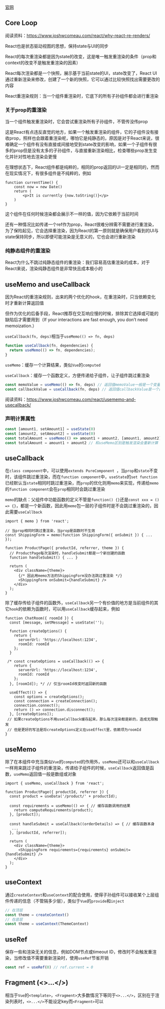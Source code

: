 [官网](https://beta.reactjs.org)

## Core Loop

阅读资料：https://www.joshwcomeau.com/react/why-react-re-renders/

React也是状态驱动视图的思想，保持state与UI的同步

React的每次重渲染都是因为state的改变，这是唯一触发重渲染的条件（prop和context的改变不是触发重渲染的因素）

React每次渲染都是一个快照，展示基于当前state的UI，state改变了，React UI通过重新渲染来修改，创建了一个新的快照，它可以通过比较快照找出需要更改的内容

React重渲染规则：当一个组件重渲染时，它底下的所有子孙组件都会进行重渲染

### 关于prop的重渲染

当一个组件触发重渲染时，它会尝试重渲染所有子孙组件，不管传没传prop

这是React有点违反直觉的地方，如果一个触发重渲染的组件，它的子组件没有接收prop，照样也会跟着重渲染呢，哪怕它是纯静态的，原因是对于React来说，很难确定一个组件有没有直接或间接地受到state改变的影响，如果一个子组件有很多的prop但是没有太多的子孙组件，与直接重新渲染相比，检查哪些prop发生变化并针对性地去渲染会更慢

在理想状态下，React组件都是纯粹的，相同的prop返回的UI一定是相同的，然而在现实情况下，有很多组件是不纯粹的，例如

```tsx
function currentTime() {
    const now = new Date()
    return (
    	<p>It is currently {now.toString()}</p>
    )
}
```

这个组件在任何时候渲染都会展示不一样的值，因为它依赖于当前时间

还有一种情况比如传递一个ref作为prop，React很难分辨需不需要进行重渲染，为了保险起见，它会选择重渲染，因为React的第一原则就是确保用户看到的UI与state保持同步，所以即便可能渲染是无意义的，它也会进行重新渲染

### 纯静态组件的重渲染

React为什么不跳过纯静态组件的重渲染：我们容易高估重渲染的成本，对于React来说，渲染纯静态组件是非常快且成本极小的

## useMemo and useCallback

因为React的重渲染规则，出来的两个优化的hook，在重渲染时，只当依赖变化时才重新计算返回值

但作为优化的后备手段，React推荐在交互响应慢的时候，排除其它选择或可能的缺陷后才需要用到（If your interactions are fast enough, you don’t need memoization.）

`useCallback(fn, deps)`相当于`useMemo(() => fn, deps)`

```ts
function useCallback(fn, dependencies) {
  return useMemo(() => fn, dependencies);
}
```

`useMemo`：缓存一个计算结果，类似`Vue`的`computed`

`useCallback`：缓存一个函数定义，方便传递给子组件，让子组件跳过重渲染

```ts
const memoValue = useMemo(() => fn, deps) // 返回值memoValue一般是一个变量
const callbackValue = useCallback(fn, deps) // 返回值callbackValue是一个函数
```

阅读资料：https://www.joshwcomeau.com/react/usememo-and-usecallback/

### 声明计算属性

```ts
const [amount1, setAmount1] = useState(0)
const [amount2, setAmount2] = useState(0)
const totalAmount = useMemo(() => amount1 + amount2, [amount1, amount2]) // 相当于vue的computed
const totalAmount = amount1 + amount2 // 和useMemo区别是触发渲染会重新计算
```

## useCallback

在`class component`中，可以使用`extends PureComponent `，当`prop`和`state`不变时，该组件跳过重渲染，而在`function component`中，`useState`的`set function`已经默认当`state`相同时跳过重渲染，而`prop`的优化则用`memo`来实现，传递给`memo`的`function component`会在`prop`相同时会跳过重渲染

`memo`的缺点：父组件中功能函数的定义不管是`function() {}`还是`const xxx = () => {}`，都是一个新函数，因此用`memo`包一层的子组件时是不会跳过重渲染的，因此需要`useCallback`

```tsx
import { memo } from 'react';

// 当prop相同时跳过重渲染，当prop是函数时不生效
const ShippingForm = memo(function ShippingForm({ onSubmit }) { ... });

function ProductPage({ productId, referrer, theme }) {
  // ProductPage每次渲染时，handleSubmit都是一个新创建的函数
  function handleSubmit() { ... }
  
  return (
    <div className={theme}>
      {/* 因此用memo方法的ShippingForm没办法跳过重渲染 */}
      <ShippingForm onSubmit={handleSubmit} />
    </div>
  );
}
```

除了缓存传给子组件的函数外，`useCallback`另一个有价值的地方是当前组件的其它`hook`的依赖为函数时，可以用`useCallback`缓存起来，例如

```tsx
function ChatRoom({ roomId }) {
  const [message, setMessage] = useState('');

  function createOptions() {
    return {
      serverUrl: 'https://localhost:1234',
      roomId: roomId
    };
  }
    
 /* const createOptions = useCallback(() => {
    return {
      serverUrl: 'https://localhost:1234',
      roomId: roomId
    };
  }, [roomId]); */ // 仅当roomId改变时返回新的函数
    
  useEffect(() => {
    const options = createOptions();
    const connection = createConnection();
    connection.connect();
    return () => connection.disconnect();
  }, [createOptions]);
 // 如果createOptions不用useCallback缓存起来，那么每次渲染都是新的，造成无限触发
 // 但是更好的写法是将createOptions定义在useEffect里，依赖项为roomId
}
```

## useMemo

除了在本组件中充当类似`Vue`的`computed`的作用外，`useMemo`还可以和`useCallback`一样用来跳过子组件的重渲染，传递给子组件的时候，`useCallback`返回值是函数，`useMemo`返回值一般是数组或对象

```tsx
import { useMemo, useCallback } from 'react';

function ProductPage({ productId, referrer }) {
  const product = useData('/product/' + productId);

  const requirements = useMemo(() => { // 缓存函数调用的结果
    return computeRequirements(product);
  }, [product]);

  const handleSubmit = useCallback((orderDetails) => { // 缓存函数本身
   ...
  }, [productId, referrer]);

  return (
    <div className={theme}>
      <ShippingForm requirements={requirements} onSubmit={handleSubmit} />
    </div>
  );
}
```

## useContext

通过`createContext`和`useContext`的配合使用，使得子孙组件可以接收某个上层组件传递的信息（不管隔多少层），类似于`Vue`的`provide`和`inject`

```ts
// 在顶层
const theme = createContext()
// 在底层
const theme = useContext(ThemeContext)
```

## useRef

保存一些和渲染无关的信息，例如DOM节点或timeout ID，修改时不会触发重渲染，当修改值不需要重新渲染时，使用`useRef`节省开销

```ts
const ref = useRef(0) // ref.current = 0
```

## Fragment (<>...</>)

相当于`Vue`的`<template>`，`<Fragment>`大多数情况下等同于`<>...</>`，区别在于渲染列表时，`<>...</>`不能设定key而`<Fragment>`可以
